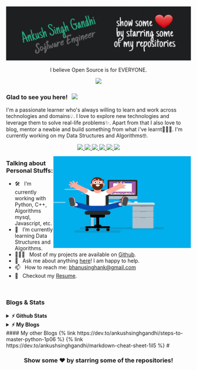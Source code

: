 [![MastHead](https://raw.githubusercontent.com/ankushsinghgandhi/ankushsinghgandhi/master/header.jpg)](https://ankushsinghgandhi.github.io)


<p align="center">I believe Open Source is for EVERYONE.</p>


<p align="center"><b>  <a href="https://ankushsinghgandhi.github.io">
    <img src="https://img.shields.io/badge/Website-3b5998?style=flat-square&logo=google-chrome&logoColor=white" />
  </a></b></p>

### Glad to see you here! &nbsp; ![](https://visitor-badge.glitch.me/badge?page_id=ankushsinghgandhi.ankushsinghgandhi&style=flat-square&color=0088cc)

I'm a passionate learner who's always willing to learn and work across technologies and domains💡. I love to explore new technologies and leverage them to solve real-life problems✨. Apart from that I also love to blog, mentor a newbie and build something from what i've learnt👨🏻‍💻. I'm currently working on my Data Structures and Algorithms🤓.

<p align="center">

  <a href="http://twitter.com/ankushsgandhi">
    <img src="https://img.shields.io/badge/-Twitter-blue?style=flat-square&logo=twitter&logoColor=white" />
  </a>
   <a href="https://www.linkedin.com/in/ankush-singh-gandhi-2487771aa/">
    <img src="https://img.shields.io/badge/-LinkedIn-0e76a8?style=flat-square&logo=Linkedin&logoColor=white" />
  </a>
  <a href="https://dev.to/@ankushsinghgandhi">
    <img src="https://img.shields.io/badge/-Dev.to-grey?style=flat-square&logo=dev.to&logoColor=white"/>
  </a>
  <a href="https://stackoverflow.com/users/13790266/ankush-singh">
    <img src="https://img.shields.io/badge/-Stackoverflow-orange?style=flat-square&logo=stackoverflow&logoColor=white"/>
  </a>
  <a href="https://leetcode.com/ankushsinghgandhi/">
    <img src="https://img.shields.io/badge/-Leetcode-yellow?style=flat-square&logo=Leetcode&logoColor=white"/>
  </a>
    <a href="https://www.hackerrank.com/ankushsgandhi">
    <img src="https://img.shields.io/badge/-HackerRank-green?style=flat-square&logo=Hackerrank&logoColor=white"/>
  </a>
</p>

<img align="right" height="250" width="375" alt="" src="https://raw.githubusercontent.com/ankushsinghgandhi/ankushsinghgandhi/master/coder.gif" />

### Talking about Personal Stuffs:

- 🛠 &nbsp; I’m currently working with Python, C++, Algorithms <br /> mysql, Javascript, etc.
- 🚀 &nbsp; I’m currently learning Data Structures and Algorithms.
- 👨🏻‍💻 &nbsp; Most of my projects are available on [Github](https://github.com/ankushsinghgandhi).
- 💬 &nbsp; Ask me about anything [here](https://t.me/joinchat/AAAAAFFxZoOgFCE4S0YEqQ)! I am happy to help.
- 📫 &nbsp; How to reach me: bhanusinghank@gmail.com
- 📝 &nbsp; Checkout my [Resume](https://github.com/).

<br>

### Blogs & Stats

<details>	
  <summary><b>⚡ Github Stats</b></summary>

<img height="180em" src="https://github-readme-stats.vercel.app/api?username=ankushsinghgandhi&show_icons=true&line_height=20&theme=tokyonight" />
</details>

<details>	
  <summary><b>⚡ My Blogs</b></summary>
#### My other Blogs
{% link https://dev.to/ankushsinghgandhi/steps-to-master-python-1p06 %}{% link https://dev.to/ankushsinghgandhi/markdown-cheat-sheet-1il5 %}
</details>
#### My other Blogs
{% link https://dev.to/ankushsinghgandhi/steps-to-master-python-1p06 %}
{% link https://dev.to/ankushsinghgandhi/markdown-cheat-sheet-1il5 %}
#

<div align="center">

### Show some ❤️ by starring some of the repositories!

</div>

